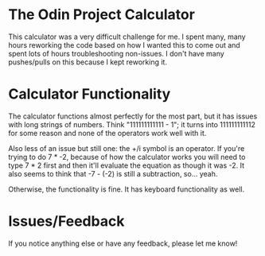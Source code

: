 # The Odin Project Calculator

This calculator was a very difficult challenge for me. I spent many, many hours reworking the code based on how I wanted this to come out and spent lots of hours troubleshooting non-issues. I don't have many pushes/pulls on this because I kept reworking it.

# Calculator Functionality

The calculator functions almost perfectly for the most part, but it has issues with long strings of numbers. Think "111111111111 - 1"; it turns into 111111111112 for some reason and none of the operators work well with it. 

Also less of an issue but still one: the +/i symbol is an operator. If you're trying to do 7 * -2, because of how the calculator works you will need to type 7 * 2 first and then it'll evaluate the equation as though it was -2. It also seems to think that -7 - (-2) is still a subtraction, so... yeah. 

Otherwise, the functionality is fine. It has keyboard functionality as well.

# Issues/Feedback

If you notice anything else or have any feedback, please let me know!
